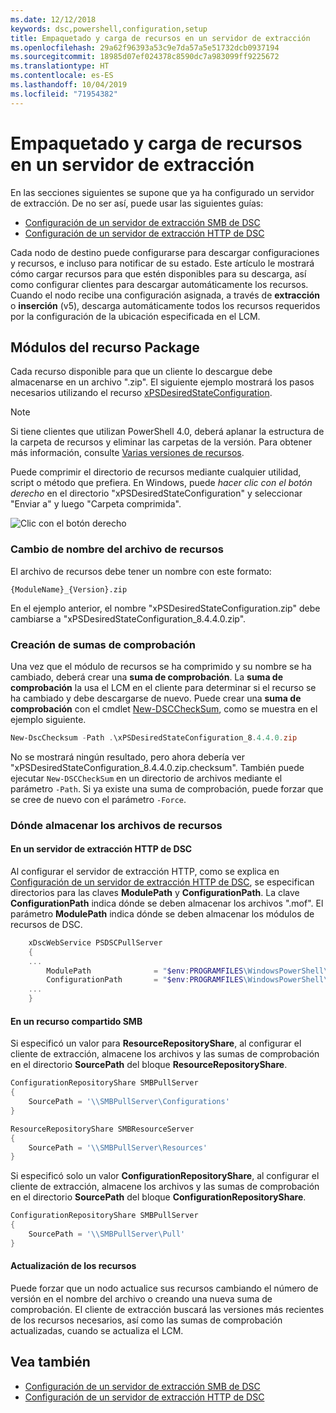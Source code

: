 ```yaml
---
ms.date: 12/12/2018
keywords: dsc,powershell,configuration,setup
title: Empaquetado y carga de recursos en un servidor de extracción
ms.openlocfilehash: 29a62f96393a53c9e7da57a5e51732dcb0937194
ms.sourcegitcommit: 18985d07ef024378c8590dc7a983099ff9225672
ms.translationtype: HT
ms.contentlocale: es-ES
ms.lasthandoff: 10/04/2019
ms.locfileid: "71954382"
---
```

# <a name="package-and-upload-resources-to-a-pull-server"></a>Empaquetado y carga de recursos en un servidor de extracción

En las secciones siguientes se supone que ya ha configurado un servidor de extracción. De no ser así, puede usar las siguientes guías:

- [Configuración de un servidor de extracción SMB de DSC](pullServerSmb.md)
- [Configuración de un servidor de extracción HTTP de DSC](pullServer.md)

Cada nodo de destino puede configurarse para descargar configuraciones y recursos, e incluso para notificar de su estado. Este artículo le mostrará cómo cargar recursos para que estén disponibles para su descarga, así como configurar clientes para descargar automáticamente los recursos. Cuando el nodo recibe una configuración asignada, a través de **extracción** o **inserción** (v5), descarga automáticamente todos los recursos requeridos por la configuración de la ubicación especificada en el LCM.

## <a name="package-resource-modules"></a>Módulos del recurso Package

Cada recurso disponible para que un cliente lo descargue debe almacenarse en un archivo ".zip". El siguiente ejemplo mostrará los pasos necesarios utilizando el recurso [xPSDesiredStateConfiguration](https://www.powershellgallery.com/packages/xPSDesiredStateConfiguration/8.4.0.0).

> [!NOTE]
> Si tiene clientes que utilizan PowerShell 4.0, deberá aplanar la estructura de la carpeta de recursos y eliminar las carpetas de la versión. Para obtener más información, consulte [Varias versiones de recursos](../configurations/import-dscresource.md#multiple-resource-versions).

Puede comprimir el directorio de recursos mediante cualquier utilidad, script o método que prefiera. En Windows, puede *hacer clic con el botón derecho* en el directorio "xPSDesiredStateConfiguration" y seleccionar "Enviar a" y luego "Carpeta comprimida".

![Clic con el botón derecho](../media/right-click.gif)

### <a name="naming-the-resource-archive"></a>Cambio de nombre del archivo de recursos

El archivo de recursos debe tener un nombre con este formato:

```
{ModuleName}_{Version}.zip
```

En el ejemplo anterior, el nombre "xPSDesiredStateConfiguration.zip" debe cambiarse a "xPSDesiredStateConfiguration_8.4.4.0.zip".

### <a name="create-checksums"></a>Creación de sumas de comprobación

Una vez que el módulo de recursos se ha comprimido y su nombre se ha cambiado, deberá crear una **suma de comprobación**.  La **suma de comprobación** la usa el LCM en el cliente para determinar si el recurso se ha cambiado y debe descargarse de nuevo. Puede crear una **suma de comprobación** con el cmdlet [New-DSCCheckSum](/powershell/module/PSDesiredStateConfiguration/New-DSCCheckSum), como se muestra en el ejemplo siguiente.

```powershell
New-DscChecksum -Path .\xPSDesiredStateConfiguration_8.4.4.0.zip
```

No se mostrará ningún resultado, pero ahora debería ver "xPSDesiredStateConfiguration_8.4.4.0.zip.checksum". También puede ejecutar `New-DSCCheckSum` en un directorio de archivos mediante el parámetro `-Path`. Si ya existe una suma de comprobación, puede forzar que se cree de nuevo con el parámetro `-Force`.

### <a name="where-to-store-resource-archives"></a>Dónde almacenar los archivos de recursos

#### <a name="on-a-dsc-http-pull-server"></a>En un servidor de extracción HTTP de DSC

Al configurar el servidor de extracción HTTP, como se explica en [Configuración de un servidor de extracción HTTP de DSC](pullServer.md), se especifican directorios para las claves **ModulePath** y **ConfigurationPath**. La clave **ConfigurationPath** indica dónde se deben almacenar los archivos ".mof". El parámetro **ModulePath** indica dónde se deben almacenar los módulos de recursos de DSC.

```powershell
    xDscWebService PSDSCPullServer
    {
    ...
        ModulePath              = "$env:PROGRAMFILES\WindowsPowerShell\DscService\Modules"
        ConfigurationPath       = "$env:PROGRAMFILES\WindowsPowerShell\DscService\Configuration"
    ...
    }

```

#### <a name="on-an-smb-share"></a>En un recurso compartido SMB

Si especificó un valor para **ResourceRepositoryShare**, al configurar el cliente de extracción, almacene los archivos y las sumas de comprobación en el directorio **SourcePath** del bloque **ResourceRepositoryShare**.

```powershell
ConfigurationRepositoryShare SMBPullServer
{
    SourcePath = '\\SMBPullServer\Configurations'
}

ResourceRepositoryShare SMBResourceServer
{
    SourcePath = '\\SMBPullServer\Resources'
}
```

Si especificó solo un valor **ConfigurationRepositoryShare**, al configurar el cliente de extracción, almacene los archivos y las sumas de comprobación en el directorio **SourcePath** del bloque **ConfigurationRepositoryShare**.

```powershell
ConfigurationRepositoryShare SMBPullServer
{
    SourcePath = '\\SMBPullServer\Pull'
}
```

#### <a name="updating-resources"></a>Actualización de los recursos

Puede forzar que un nodo actualice sus recursos cambiando el número de versión en el nombre del archivo o creando una nueva suma de comprobación. El cliente de extracción buscará las versiones más recientes de los recursos necesarios, así como las sumas de comprobación actualizadas, cuando se actualiza el LCM.

## <a name="see-also"></a>Vea también

- [Configuración de un servidor de extracción SMB de DSC](pullServerSmb.md)
- [Configuración de un servidor de extracción HTTP de DSC](pullServer.md)

